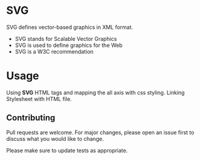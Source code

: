 # SVG

SVG defines vector-based graphics in XML format.
-   SVG stands for Scalable Vector Graphics
-   SVG is used to define graphics for the Web
-   SVG is a W3C recommendation


# Usage

Using **SVG** HTML tags and mapping the all axis with css styling.
Linking Stylesheet with HTML file.

## Contributing

Pull requests are welcome. For major changes, please open an issue first to discuss what you would like to change.

Please make sure to update tests as appropriate.

